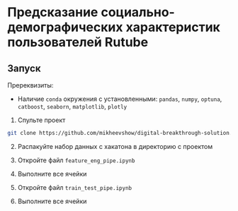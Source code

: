 # Предсказание социально-демографических характеристик пользователей Rutube

## Запуск

Пререквизиты:

- Наличие `conda` окружения с установленными: `pandas`, `numpy`, `optuna`, `catboost`, `seaborn`, `matplotlib`, `plotly`

1. Спульте проект

``` bash
git clone https://github.com/mikheevshow/digital-breakthrough-solution.git
```

2. Распакуйте набор данных с хакатона в директорию с проектом

3. Откройте файл `feature_eng_pipe.ipynb` 

4. Выполните все ячейки
   
5. Откройте файл `train_test_pipe.ipynb`
   
6. Выполните все ячейки
